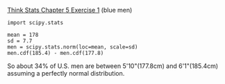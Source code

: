 [Think Stats Chapter 5 Exercise 1](http://greenteapress.com/thinkstats2/html/thinkstats2006.html#toc50) (blue men)

```
import scipy.stats

mean = 178
sd = 7.7
men = scipy.stats.norm(loc=mean, scale=sd)
men.cdf(185.4) - men.cdf(177.8)
```
So about 34% of U.S. men are between 5'10"(177.8cm) and 6'1"(185.4cm) assuming a perfectly normal distribution.